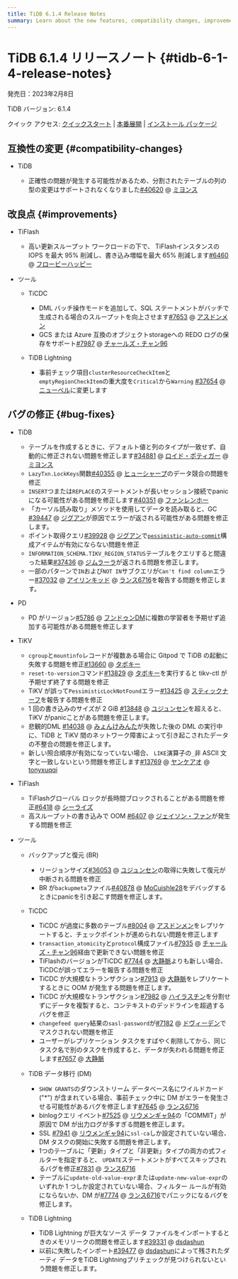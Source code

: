 ```yaml
---
title: TiDB 6.1.4 Release Notes
summary: Learn about the new features, compatibility changes, improvements, and bug fixes in TiDB 6.1.4.
---
```


# TiDB 6.1.4 リリースノート {#tidb-6-1-4-release-notes}

発売日：2023年2月8日

TiDB バージョン: 6.1.4

クイック アクセス: [クイックスタート](https://docs.pingcap.com/tidb/v6.1/quick-start-with-tidb) | [本番展開](https://docs.pingcap.com/tidb/v6.1/production-deployment-using-tiup) | [インストール パッケージ](https://www.pingcap.com/download/?version=v6.1.4#version-list)

## 互換性の変更 {#compatibility-changes}

-   TiDB

    -   正確性の問題が発生する可能性があるため、分割されたテーブルの列の型の変更はサポートされなくなりました[#40620](https://github.com/pingcap/tidb/issues/40620) @ [ミヨンス](https://github.com/mjonss)

## 改良点 {#improvements}

-   TiFlash

    -   高い更新スループット ワークロードの下で、 TiFlashインスタンスの IOPS を最大 95% 削減し、書き込み増幅を最大 65% 削減します[#6460](https://github.com/pingcap/tiflash/issues/6460) @ [フロービーハッピー](https://github.com/flowbehappy)

-   ツール

    -   TiCDC

        -   DML バッチ操作モードを追加して、SQL ステートメントがバッチで生成される場合のスループットを向上させます[#7653](https://github.com/pingcap/tiflow/issues/7653) @ [アスドンメン](https://github.com/asddongmen)
        -   GCS または Azure 互換のオブジェクトstorageへの REDO ログの保存をサポート[#7987](https://github.com/pingcap/tiflow/issues/7987) @ [チャールズ・チャン96](https://github.com/CharlesCheung96)

    -   TiDB Lightning

        -   事前チェック項目`clusterResourceCheckItem`と`emptyRegionCheckItem`の重大度を`Critical`から`Warning` [#37654](https://github.com/pingcap/tidb/issues/37654) @ [ニューベル](https://github.com/niubell)に変更します

## バグの修正 {#bug-fixes}

-   TiDB

    -   テーブルを作成するときに、デフォルト値と列のタイプが一致せず、自動的に修正されない問題を修正します[#34881](https://github.com/pingcap/tidb/issues/34881) @ [ロイド・ポティガー](https://github.com/Lloyd-Pottiger) @ [ミヨンス](https://github.com/mjonss)
    -   `LazyTxn.LockKeys`関数[#40355](https://github.com/pingcap/tidb/issues/40355) @ [ヒューシャープ](https://github.com/HuSharp)のデータ競合の問題を修正
    -   `INSERT`つまたは`REPLACE`のステートメントが長いセッション接続でpanicになる可能性がある問題を修正します[#40351](https://github.com/pingcap/tidb/issues/40351) @ [ファンレンホー](https://github.com/fanrenhoo)
    -   「カーソル読み取り」メソッドを使用してデータを読み取ると、GC [#39447](https://github.com/pingcap/tidb/issues/39447) @ [ジグアン](https://github.com/zyguan)が原因でエラーが返される可能性がある問題を修正します。
    -   ポイント取得クエリ[#39928](https://github.com/pingcap/tidb/issues/39928) @ [ジグアン](https://github.com/zyguan)で[`pessimistic-auto-commit`](/tidb-configuration-file.md#pessimistic-auto-commit-new-in-v600)構成アイテムが有効にならない問題を修正
    -   `INFORMATION_SCHEMA.TIKV_REGION_STATUS`テーブルをクエリすると間違った結果[#37436](https://github.com/pingcap/tidb/issues/37436) @ [ジムラーラ](https://github.com/zimulala)が返される問題を修正します。
    -   一部のパターンで`IN`および`NOT IN`サブクエリが`Can't find column`エラー[#37032](https://github.com/pingcap/tidb/issues/37032) @ [アイリンキッド](https://github.com/AilinKid) @ [ランス6716](https://github.com/lance6716)を報告する問題を修正します。

<!---->

-   PD

    -   PD がリージョン[#5786](https://github.com/tikv/pd/issues/5786) @ [フンドゥンDM](https://github.com/HunDunDM)に複数の学習者を予期せず追加する可能性がある問題を修正します

<!---->

-   TiKV

    -   `cgroup`と`mountinfo`レコードが複数ある場合に Gitpod で TiDB の起動に失敗する問題を修正[#13660](https://github.com/tikv/tikv/issues/13660) @ [タボキー](https://github.com/tabokie)
    -   `reset-to-version`コマンド[#13829](https://github.com/tikv/tikv/issues/13829) @ [タボキー](https://github.com/tabokie)を実行すると tikv-ctl が予期せず終了する問題を修正
    -   TiKV が誤って`PessimisticLockNotFound`エラー[#13425](https://github.com/tikv/tikv/issues/13425) @ [スティックナーフ](https://github.com/sticnarf)を報告する問題を修正
    -   1 回の書き込みのサイズが 2 GiB [#13848](https://github.com/tikv/tikv/issues/13848) @ [ユジュンセン](https://github.com/YuJuncen)を超えると、TiKV がpanicことがある問題を修正します。
    -   悲観的DML [#14038](https://github.com/tikv/tikv/issues/14038) @ [みょんけみんた](https://github.com/MyonKeminta)が失敗した後の DML の実行中に、TiDB と TiKV 間のネットワーク障害によって引き起こされたデータの不整合の問題を修正します。
    -   新しい照合順序が有効になっていない場合、 `LIKE`演算子の`_`非 ASCII 文字と一致しないという問題を修正します[#13769](https://github.com/tikv/tikv/issues/13769) @ [ヤンケアオ](https://github.com/YangKeao) @ [tonyxuqqi](https://github.com/tonyxuqqi)

-   TiFlash

    -   TiFlashグローバル ロックが長時間ブロックされることがある問題を修正[#6418](https://github.com/pingcap/tiflash/issues/6418) @ [シーライズ](https://github.com/SeaRise)
    -   高スループットの書き込みで OOM [#6407](https://github.com/pingcap/tiflash/issues/6407) @ [ジェイソン・ファン](https://github.com/JaySon-Huang)が発生する問題を修正

-   ツール

    -   バックアップと復元 (BR)

        -   リージョンサイズ[#36053](https://github.com/pingcap/tidb/issues/36053) @ [ユジュンセン](https://github.com/YuJuncen)の取得に失敗して復元が中断される問題を修正
        -   BR が`backupmeta`ファイル[#40878](https://github.com/pingcap/tidb/issues/40878) @ [MoCuishle28](https://github.com/MoCuishle28)をデバッグするときにpanicを引き起こす問題を修正します。

    -   TiCDC

        -   TiCDC が過度に多数のテーブル[#8004](https://github.com/pingcap/tiflow/issues/8004) @ [アスドンメン](https://github.com/asddongmen)をレプリケートすると、チェックポイントが進められない問題を修正します
        -   `transaction_atomicity`と`protocol`構成ファイル[#7935](https://github.com/pingcap/tiflow/issues/7935) @ [チャールズ・チャン96](https://github.com/CharlesCheung96)経由で更新できない問題を修正
        -   TiFlashのバージョンがTiCDC [#7744](https://github.com/pingcap/tiflow/issues/7744) @ [大静脈](https://github.com/overvenus)よりも新しい場合、TiCDCが誤ってエラーを報告する問題を修正
        -   TiCDC が大規模なトランザクション[#7913](https://github.com/pingcap/tiflow/issues/7913) @ [大静脈](https://github.com/overvenus)をレプリケートするときに OOM が発生する問題を修正します。
        -   TiCDC が大規模なトランザクション[#7982](https://github.com/pingcap/tiflow/issues/7982) @ [ハイラスチン](https://github.com/hi-rustin)を分割せずにデータを複製すると、コンテキストのデッドラインを超過するバグを修正
        -   `changefeed query`結果の`sasl-password`が[#7182](https://github.com/pingcap/tiflow/issues/7182) @ [ドヴィーデン](https://github.com/dveeden)でマスクされない問題を修正
        -   ユーザーがレプリケーション タスクをすばやく削除してから、同じタスク名で別のタスクを作成すると、データが失われる問題を修正します[#7657](https://github.com/pingcap/tiflow/issues/7657) @ [大静脈](https://github.com/overvenus)

    -   TiDB データ移行 (DM)

        -   `SHOW GRANTS`のダウンストリーム データベース名にワイルドカード (&quot;*&quot;) が含まれている場合、事前チェック中に DM がエラーを発生させる可能性があるバグを修正します[#7645](https://github.com/pingcap/tiflow/issues/7645) @ [ランス6716](https://github.com/lance6716)
        -   binlogクエリ イベント[#7525](https://github.com/pingcap/tiflow/issues/7525) @ [リウメンギャ94](https://github.com/liumengya94)の「COMMIT」が原因で DM が出力ログが多すぎる問題を修正します。
        -   SSL [#7941](https://github.com/pingcap/tiflow/issues/7941) @ [リウメンギャ94](https://github.com/liumengya94)に`ssl-ca`しか設定されていない場合、DM タスクの開始に失敗する問題を修正します。
        -   1つのテーブルに「更新」タイプと「非更新」タイプの両方の式フィルターを指定すると、 `UPDATE`ステートメントがすべてスキップされるバグを修正[#7831](https://github.com/pingcap/tiflow/issues/7831) @ [ランス6716](https://github.com/lance6716)
        -   テーブルに`update-old-value-expr`または`update-new-value-expr`のいずれか 1 つしか設定されていない場合、フィルター ルールが有効にならないか、DM が[#7774](https://github.com/pingcap/tiflow/issues/7774) @ [ランス6716](https://github.com/lance6716)でパニックになるバグを修正します。

    -   TiDB Lightning

        -   TiDB Lightning が巨大なソース データ ファイルをインポートするときのメモリリークの問題を修正します[#39331](https://github.com/pingcap/tidb/issues/39331) @ [dsdashun](https://github.com/dsdashun)
        -   以前に失敗したインポート[#39477](https://github.com/pingcap/tidb/issues/39477) @ [dsdashun](https://github.com/dsdashun)によって残されたダーティ データをTiDB Lightningプリチェックが見つけられないという問題を修正します。
